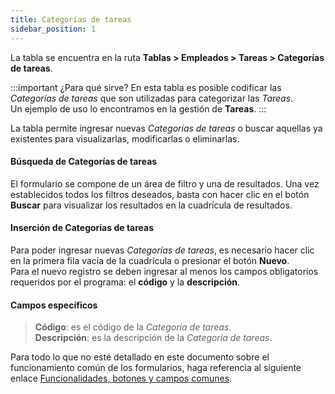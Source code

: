 ```yaml
---
title: Categorías de tareas
sidebar_position: 1
---
```


La tabla se encuentra en la ruta **Tablas > Empleados > Tareas > Categorías de tareas**.

:::important ¿Para qué sirve? 
En esta tabla es posible codificar las *Categorías de tareas* que son utilizadas para categorizar las *Tareas*.  
Un ejemplo de uso lo encontramos en la gestión de **Tareas**.
:::

La tabla permite ingresar nuevas *Categorías de tareas* o buscar aquellas ya existentes para visualizarlas, modificarlas o eliminarlas.

#### Búsqueda de Categorías de tareas 

El formulario se compone de un área de filtro y una de resultados. Una vez establecidos todos los filtros deseados, basta con hacer clic en el botón **Buscar** para visualizar los resultados en la cuadrícula de resultados.

#### Inserción de Categorías de tareas 

Para poder ingresar nuevas *Categorías de tareas*, es necesario hacer clic en la primera fila vacía de la cuadrícula o presionar el botón **Nuevo**.  
Para el nuevo registro se deben ingresar al menos los campos obligatorios requeridos por el programa: el **código** y la **descripción**.

#### Campos específicos

> **Código**: es el código de la *Categoría de tareas*.  
> **Descripción**: es la descripción de la *Categoría de tareas*.  

Para todo lo que no esté detallado en este documento sobre el funcionamiento común de los formularios, haga referencia al siguiente enlace [Funcionalidades, botones y campos comunes](/docs/guide/common).